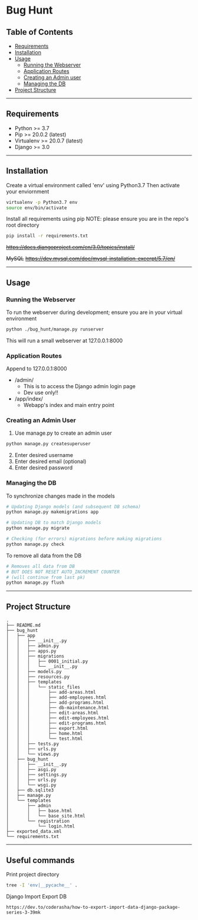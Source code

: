# Bug Hunt

## Table of Contents

- [Requirements](#requirements)
- [Installation](#installation)
- [Usage](#usage)
  - [Running the Webserver](#running-the-webserver)
  - [Application Routes](#application-routes)
  - [Creating an Admin user](#creating-an-admin-user)
  - [Managing the DB](#managing-the-db)
- [Project Structure](#project-structure)

---

## Requirements

- Python     >= 3.7
- Pip        >= 20.0.2 (latest)
- Virtualenv >= 20.0.7 (latest)
- Django     >= 3.0

---

## Installation

Create a virtual environment called 'env' using Python3.7
Then activate your enviornment

```bash
virtualenv -p Python3.7 env
source env/bin/activate
```

Install all requirements using pip
NOTE: please ensure you are in the repo's root directory

```bash
pip install -r requirements.txt
```

~~https://docs.djangoproject.com/en/3.0/topics/install/~~

~~MySQL~~
~~https://dev.mysql.com/doc/mysql-installation-excerpt/5.7/en/~~

---

## Usage

### Running the Webserver

To run the webserver during development; ensure you are in your virtual environment

```bash
python ./bug_hunt/manage.py runserver
```

This will run a small webserver at 127.0.0.1:8000

### Application Routes

Append to 127.0.0.1:8000

- /admin/
  - This is to access the Django admin login page
  - Dev use only!!
- /app/index/
  - Webapp's index and main entry point

### Creating an Admin User

1. Use manage.py to create an admin user

```bash
python manage.py createsuperuser
```

2. Enter desired username
3. Enter desired email (optional)
4. Enter desired password

### Managing the DB

To synchronize changes made in the models

```bash
# Updating Django models (and subsequent DB schema)
python manage.py makemigrations app

# Updating DB to match Django models
python manage.py migrate

# Checking (for errors) migrations before making migrations
python manage.py check
```

To remove all data from the DB

```bash
# Removes all data from DB
# BUT DOES NOT RESET AUTO_INCREMENT COUNTER
# (will continue from last pk)
python manage.py flush
```

---

## Project Structure

```
.
├── README.md
├── bug_hunt
│   ├── app
│   │   ├── __init__.py
│   │   ├── admin.py
│   │   ├── apps.py
│   │   ├── migrations
│   │   │   ├── 0001_initial.py
│   │   │   └── __init__.py
│   │   ├── models.py
│   │   ├── resources.py
│   │   ├── templates
│   │   │   └── static_files
│   │   │       ├── add-areas.html
│   │   │       ├── add-employees.html
│   │   │       ├── add-programs.html
│   │   │       ├── db-maintenance.html
│   │   │       ├── edit-areas.html
│   │   │       ├── edit-employees.html
│   │   │       ├── edit-programs.html
│   │   │       ├── export.html
│   │   │       ├── home.html
│   │   │       └── test.html
│   │   ├── tests.py
│   │   ├── urls.py
│   │   └── views.py
│   ├── bug_hunt
│   │   ├── __init__.py
│   │   ├── asgi.py
│   │   ├── settings.py
│   │   ├── urls.py
│   │   └── wsgi.py
│   ├── db.sqlite3
│   ├── manage.py
│   └── templates
│       ├── admin
│       │   ├── base.html
│       │   └── base_site.html
│       └── registration
│           └── login.html
├── exported_data.xml
└── requirements.txt
```

---

## Useful commands

Print project directory

```bash
tree -I 'env|__pycache__' .
```

Django Import Export DB

```
https://dev.to/coderasha/how-to-export-import-data-django-package-series-3-39mk
```
